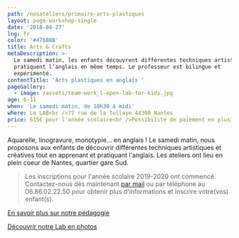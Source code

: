 ```yaml
---
path: /nosateliers/primaire-arts-plastiques
layout: page-workshop-single
date: '2018-04-27'
lng: fr
color: '#47888B'
title: Arts & Crafts
metaDescription: >-
  Le samedi matin, les enfants découvrent différentes techniques artistiques et
  pratiquent l’anglais en même temps. Le professeur est bilingue et
  expérimenté. 
contentTitle: 'Arts plastiques en anglais '
pageGallery:
  - image: /assets/team-work_l-open-lab-for-kids.jpg
age: 6-11
when: 'Le samedi matin, de 10h30 à midi'
where: Le LAB<br />77 rue de la Tullaye 44300 Nantes
price: 615€ pour l'année scolaire<br />Possibilité de paiement en plusieurs fois
---
```

Aquarelle, linogravure, monotypie... en anglais ! Le samedi matin, nous proposons aux enfants de découvrir différentes techniques artistiques et créatives tout en apprenant et pratiquant l'anglais. Les ateliers ont lieu en plein coeur de Nantes, quartier gare Sud.

> Les inscriptions pour l'année scolaire 2019-2020 ont commencé. Contactez-nous dès maintenant [par mail](mailto:hello@lopenlab.com) ou par téléphone au 06.86.02.22.50 pour obtenir plus d'informations et inscrire votre(vos) enfant(s). 

[En savoir plus sur notre pédagogie](/pedagogie)

[Découvrir notre Lab en photos](https://kids.lopenlab.com/nosateliers/#lab)
